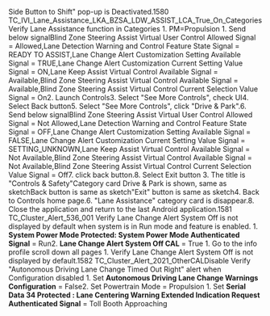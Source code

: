Side Button to Shift" pop-up is Deactivated.1580 TC_IVI_Lane_Assistance_LKA_BZSA_LDW_ASSIST_LCA_True_On_Categories Verify Lane Assistance function in Categories 1. PM=Propulsion 1. Send below signalBlind Zone Steering Assist Virtual User Control Allowed Signal = Allowed,Lane Detection Warning and Control Feature State Signal = READY TO ASSIST,Lane Change Alert Customization Setting Available Signal = TRUE,Lane Change Alert Customization Current Setting Value Signal = ON,Lane Keep Assist Virtual Control Available Signal = Available,Blind Zone Steering Assist Virtual Control Available Signal = Available,Blind Zone Steering Assist Virtual Control Current Selection Value Signal = On2. Launch Controls3. Select "See More Controls", check UI4. Select Back button5. Select "See More Controls", click "Drive & Park".6. Send below signalBlind Zone Steering Assist Virtual User Control Allowed Signal = Not Allowed,Lane Detection Warning and Control Feature State Signal = OFF,Lane Change Alert Customization Setting Available Signal = FALSE,Lane Change Alert Customization Current Setting Value Signal = SETTING_UNKNOWN,Lane Keep Assist Virtual Control Available Signal = Not Available,Blind Zone Steering Assist Virtual Control Available Signal = Not Available,Blind Zone Steering Assist Virtual Control Current Selection Value Signal = Off7. click back button.8. Select Exit button 3. The title is "Controls & Safety"Category card Drive & Park is shown, same as sketchBack button is same as sketch"Exit" button is same as sketch4. Back to Controls home page.6. "Lane Assistance" category card is disappear.8. Close the application and return to the last Android application.1581 TC_Cluster_Alert_536_001 Verify Lane Change Alert System Off is not displayed by default when system is in Run mode and feature is enabled. 1. **System Power Mode Protected: System Power Mode Authenticated Signal** = Run2. **Lane Change Alert System Off CAL** = True 1. Go to the info profile scroll down all pages 1. Verify Lane Change Alert System Off is not displayed by default.1582 TC_Cluster_Alert_2021_OtherCALDisable Verify "Autonomous Driving Lane Change Timed Out Right" alert when Configuration disabled 1. Set **Autonomous Driving Lane Change Warnings Configuration** = False2. Set Powertrain Mode = Propulsion 1. Set **Serial Data 34 Protected : Lane Centering Warning Extended Indication Request Authenticated Signal** = Toll Booth Approaching